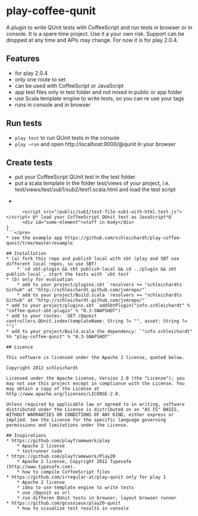 # play-coffee-qunit
A plugin to write QUnit tests with CoffeeScript and run tests in browser or in console.
It is a spare time project. Use it a your own risk. Support can be dropped at any time and APIs may change.
For now it is for play 2.0.4.

## Features
* for play 2.0.4
* only one route to set
* can be used with CoffeeScript or JavaScript
* app test files only in test folder and not mixed in public or app folder
* use Scala template engine to write tests, so you can re use your tags
* runs in console and in browser


## Run tests
* `play test` to run QUnit tests in the console
* `play ~run` and open http://localhost:9000/@qunit in your browser

## Create tests
* put your CoffeeScript QUnit test in the test folder
* put a scala template in the folder test/views of your project, i.e. test/views/test/sub1/sub2/test1.scala.html and load the test script
* <pre>
```@qunit.test {
      <script src="/public/sub1/test-file-sub1-with-html.test.js"></script> @* load your CoffeeScript QUnit test as JavaScript*@
      <div id="some-element">stuff in body</div>
}
```</pre>
* see the example app https://github.com/schleichardt/play-coffee-qunit/tree/master/example

## Installation
* (a) fork this repo and publish local with sbt (play and SBT use different local repos, so use SBT)
    * `cd sbt-plugin && sbt publish-local && cd ../plugin && sbt publish-local`, start the tests with `sbt test`
* (b) only for evaluation
    * add to your project/plugins.sbt `resolvers += "schleichardts Github" at "http://schleichardt.github.com/jvmrepo/"`
    * add to your project/Build.scala `resolvers += "schleichardts Github" at "http://schleichardt.github.com/jvmrepo/"`
* add to your project/plugins.sbt `addSbtPlugin("info.schleichardt" % "coffee-qunit-sbt-plugin" % "0.3-SNAPSHOT")`
* add to your routes: `GET /@qunit controllers.QUnit.index(templateName: String ?= "", asset: String ?= "")`
* add to your project/Build.scala the dependency: `"info.schleichardt" %% "play-coffee-qunit" % "0.3-SNAPSHOT"`

## Licence

This software is licensed under the Apache 2 license, quoted below.

Copyright 2012 schleichardt

Licensed under the Apache License, Version 2.0 (the "License"); you may not use this project except in compliance with the License. You may obtain a copy of the License at http://www.apache.org/licenses/LICENSE-2.0.

Unless required by applicable law or agreed to in writing, software distributed under the License is distributed on an "AS IS" BASIS, WITHOUT WARRANTIES OR CONDITIONS OF ANY KIND, either express or implied. See the License for the specific language governing permissions and limitations under the License.

## Inspirations
* https://github.com/playframework/play
    * Apache 2 license
    * testrunner code
* https://github.com/playframework/Play20
    * Apache 2 license, Copyright 2012 Typesafe (http://www.typesafe.com).
    * how to compile CoffeeScript files
* https://github.com/irregular-at/play-qunit only for play 1
    * Apache 2 license
    * idea to use template engine to write tests
    * use /@qunit as url
    * run differen QUnit tests in browser, layout browser runner
* https://github.com/gcusnieux/play20-qunit
    * how to visualize test results in console
